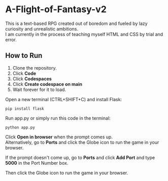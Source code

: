 # A-Flight-of-Fantasy-v2

This is a text-based RPG created out of boredom and fueled by lazy curiosity and unrealistic ambitions.\
I am currently in the process of teaching myself HTML and CSS by trial and error.

## How to Run

1. Clone the repository.
2. Click **Code**
3. Click **Codespaces**
3. Click **Create codespace on main**
5. Wait forever for it to load.

Open a new terminal (CTRL+SHIFT+C) and install Flask:
```
pip install flask
```

Run app.py or simply run this code in the terminal:
```
python app.py
```
Click **Open in browser** when the prompt comes up.\
Alternatively, go to **Ports** and click the Globe icon to run the game in your browser.

If the prompt doesn't come up, go to **Ports** and click **Add Port** and type **5000** in the Port Number box.

Then click the Globe icon to run the game in your browser.